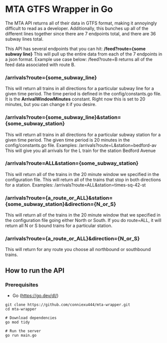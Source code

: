 # MTA GTFS Wrapper in Go

The MTA API returns all of their data in GTFS format, making it annoyingly difficult to read as a developer. Additionally, this bunches up all of the different lines together since there are 7 endpoints total, and there are 36 subway lines total.

This API has several endpoints that you can hit:
**/feed?route={some subway line}**
This will pull up the entire data from each of the 7 endpoints in a json format. Example use case below:
/feed?route=B returns all of the feed data associated with route B.

### /arrivals?route={some_subway_line}

This will return all trains in all directions for a particular subway line for a given time period. The time period is defined in the config/constants.go file. It is the **ArrivalWindowMinutes** constant. Right now this is set to 20 minutes, but you can change it if you desire.

### /arrivals?route={some_subway_line}&station={some_subway_station}

This will return all trains in all directions for a particular subway station for a given time period. The given time period is 20 minutes in the config/constants.go file.
Examples:
/arrivals?route=L&station=bedford-av
This will give you all arrivals for the L train for the station Bedford Avenue

### /arrivals?route=ALL&station={some_subway_station}

This will return all of the trains in the 20 minute window we specified in the configuration file. This will return all of the trains that stop in both directions for a station.
Examples:
/arrivals?route=ALL&station=times-sq-42-st

### /arrivals?route={a_route_or_ALL}&station={some_subway_station}&direction={N_or_S}

This will return all of the trains in the 20 minute window that we specified in the configuration file going either North or South. If you do route=ALL, it will return all N or S bound trains for a particular station.

### /arrivals?route={a_route_or_ALL}&direction={N_or_S}

This will return for any route you choose all northbound or southbound trains.

## How to run the API

### Prerequisites

- Go (https://go.dev/dl/)

```
git clone https://github.com/conniexu444/mta-wrapper.git
cd mta-wrapper

# Download dependencies
go mod tidy

# Run the server
go run main.go
```
